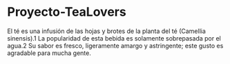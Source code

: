 # Proyecto-TeaLovers
El té es una infusión de las hojas y brotes de la planta del té (Camellia sinensis).1​ La popularidad de esta bebida es solamente sobrepasada por el agua.2​ Su sabor es fresco, ligeramente amargo y astringente; este gusto es agradable para mucha gente.
